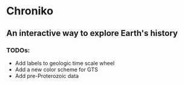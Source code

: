 # Chroniko
## An interactive way to explore Earth's history

### TODOs:
* Add labels to geologic time scale wheel
* Add a new color scheme for GTS
* Add pre-Proterozoic data

